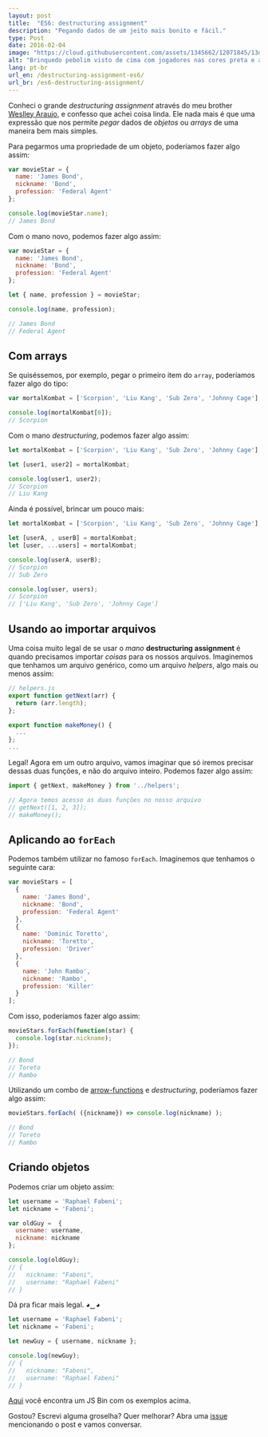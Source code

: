 ```yaml
---
layout: post
title:  "ES6: destructuring assignment"
description: "Pegando dados de um jeito mais bonito e fácil."
type: Post
date: 2016-02-04
image: "https://cloud.githubusercontent.com/assets/1345662/12071845/13d407d4-b0a9-11e5-8a14-95a3bac85cf1.jpg"
alt: "Brinquedo pebolim visto de cima com jogadores nas cores preta e amarela"
lang: pt-br
url_en: /destructuring-assignment-es6/
url_br: /es6-destructuring-assignment/
---
```


Conheci o grande *destructuring assignment* através do meu brother [Weslley Araujo](https://twitter.com/_weslleyaraujo), e confesso que achei coisa linda. Ele nada mais é que uma expressão que nos permite *pegar* dados de *objetos* ou *arrays* de uma maneira bem mais simples.

Para pegarmos uma propriedade de um objeto, poderíamos fazer algo assim:

```js
var movieStar = {
  name: 'James Bond',
  nickname: 'Bond',
  profession: 'Federal Agent'
};

console.log(movieStar.name);
// James Bond
```

Com o mano novo, podemos fazer algo assim: 

```js
var movieStar = {
  name: 'James Bond',
  nickname: 'Bond',
  profession: 'Federal Agent'
};

let { name, profession } = movieStar;

console.log(name, profession);

// James Bond
// Federal Agent
```

##  Com arrays

Se quiséssemos, por exemplo, pegar o primeiro item do `array`, poderíamos fazer algo do tipo:

```js
var mortalKombat = ['Scorpion', 'Liu Kang', 'Sub Zero', 'Johnny Cage'];

console.log(mortalKombat[0]);
// Scorpion
```

Com o mano *destructuring*, podemos fazer algo assim:

```js
let mortalKombat = ['Scorpion', 'Liu Kang', 'Sub Zero', 'Johnny Cage'];

let [user1, user2] = mortalKombat;

console.log(user1, user2);
// Scorpion
// Liu Kang
```

Ainda é possível, brincar um pouco mais:

```js
let mortalKombat = ['Scorpion', 'Liu Kang', 'Sub Zero', 'Johnny Cage'];

let [userA, , userB] = mortalKombat;
let [user, ...users] = mortalKombat;

console.log(userA, userB);
// Scorpion
// Sub Zero

console.log(user, users);
// Scorpion
// ['Liu Kang', 'Sub Zero', 'Johnny Cage']
```

## Usando ao importar arquivos

Uma coisa muito legal de se usar o *mano* **destructuring assignment** é quando precisamos importar *coisas* para os nossos arquivos. Imaginemos que tenhamos um arquivo genérico, como um arquivo *helpers*, algo mais ou menos assim:

```js
// helpers.js
export function getNext(arr) {
  return (arr.length);
};

export function makeMoney() {
  ...
};
...
```

Legal! Agora em um outro arquivo, vamos imaginar que só iremos precisar dessas duas funções, e não do arquivo inteiro. Podemos fazer algo assim:

```js
import { getNext, makeMoney } from '../helpers';

// Agora temos acesso as duas funções no nosso arquivo
// getNext([1, 2, 3]);
// makeMoney();
```

## Aplicando ao `forEach`

Podemos também utilizar no famoso `forEach`. Imaginemos que tenhamos o seguinte cara:

```js
var movieStars = [
  {
    name: 'James Bond',
    nickname: 'Bond',
    profession: 'Federal Agent'
  },
  {
    name: 'Dominic Toretto',
    nickname: 'Toretto',
    profession: 'Driver'
  },
  {
    name: 'John Rambo',
    nickname: 'Rambo',
    profession: 'Killer'
  }
];
```

Com isso, poderíamos fazer algo assim:

```js
movieStars.forEach(function(star) {
  console.log(star.nickname);
});

// Bond
// Toreto
// Rambo
```

Utilizando um combo de [arrow-functions](/es6-arrow-functions) e *destructuring*, poderíamos fazer algo assim: 

```js
movieStars.forEach( ({nickname}) => console.log(nickname) );

// Bond
// Toreto
// Rambo
```

## Criando objetos

Podemos criar um objeto assim:

```js
let username = 'Raphael Fabeni';
let nickname = 'Fabeni';

var oldGuy =  {
  username: username,
  nickname: nickname
};

console.log(oldGuy);
// {
//   nickname: "Fabeni",
//   username: "Raphael Fabeni"
// }
```

Dá pra ficar mais legal. *◕‿◕*

```js
let username = 'Raphael Fabeni';
let nickname = 'Fabeni';

let newGuy = { username, nickname };

console.log(newGuy);
// {
//   nickname: "Fabeni",
//   username: "Raphael Fabeni"
// }
```

[Aqui](http://jsbin.com/qejoyo/edit?js,console) você encontra um JS Bin com os exemplos acima.

Gostou? Escrevi alguma groselha? Quer melhorar? Abra uma [issue](https://github.com/raphaelfabeni/raphaelfabeni.github.io/issues) mencionando o post e vamos conversar.
